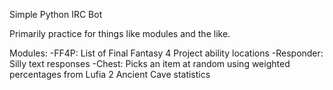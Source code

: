 Simple Python IRC Bot

Primarily practice for things like modules and the like.

Modules:
    -FF4P: List of Final Fantasy 4 Project ability locations
    -Responder: Silly text responses
    -Chest: Picks an item at random using weighted percentages from Lufia 2 Ancient Cave statistics
